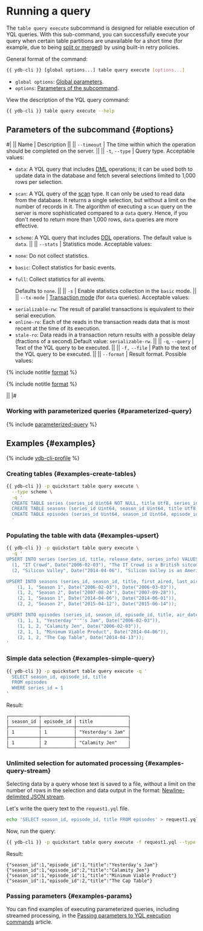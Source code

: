 # Running a query

The `table query execute` subcommand is designed for reliable execution of YQL queries. With this sub-command, you can successfully execute your query when certain table partitions are unavailable for a short time (for example, due to being [split or merged](../../concepts/datamodel/table.md#partitioning)) by using built-in retry policies.

General format of the command:

```bash
{{ ydb-cli }} [global options...] table query execute [options...]
```

* `global options`: [Global parameters](commands/global-options.md).
* `options`: [Parameters of the subcommand](#options).

View the description of the YQL query command:

```bash
{{ ydb-cli }} table query execute --help
```

## Parameters of the subcommand {#options}

#|
|| Name | Description ||
|| `--timeout` | The time within which the operation should be completed on the server. ||
|| `-t`, `--type` | Query type.
Acceptable values:

* `data`: A YQL query that includes [DML](https://en.wikipedia.org/wiki/Data_Manipulation_Language) operations; it can be used both to update data in the database and fetch several selections limited to 1,000 rows per selection.
* `scan`: A YQL query of the [scan](../../concepts/scan_query.md) type. It can only be used to read data from the database. It returns a single selection, but without a limit on the number of records in it. The algorithm of executing a `scan` query on the server is more sophisticated compared to a `data` query. Hence, if you don't need to return more than 1,000 rows, `data` queries are more effective.
* `scheme`: A YQL query that includes [DDL](https://en.wikipedia.org/wiki/Data_Definition_Language) operations.
    The default value is `data`. ||
|| `--stats` | Statistics mode.
Acceptable values:
* `none`: Do not collect statistics.
* `basic`: Collect statistics for basic events.
* `full`: Collect statistics for all events.

    Defaults to `none`. ||
|| `-s` | Enable statistics collection in the `basic` mode. ||
|| `--tx-mode` | [Transaction mode](../../concepts/transactions.md#modes) (for `data` queries).
Acceptable values:<li>`serializable-rw`: The result of parallel transactions is equivalent to their serial execution.<li>`online-ro`: Each of the reads in the transaction reads data that is most recent at the time of its execution.<li>`stale-ro`: Data reads in a transaction return results with a possible delay (fractions of a second).Default value: `serializable-rw`. ||
|| `-q`, `--query` | Text of the YQL query to be executed. ||
|| `-f,` `--file` | Path to the text of the YQL query to be executed. ||
|| `--format` | Result format.
Possible values:

{% include notitle [format](./_includes/result_format_common.md) %}

{% include notitle [format](./_includes/result_format_csv_tsv.md) %}

||
|#

### Working with parameterized queries {#parameterized-query}

{% include [parameterized-query](../../_includes/parameterized-query.md) %}

## Examples {#examples}

{% include [ydb-cli-profile](../../_includes/ydb-cli-profile.md) %}

### Creating tables {#examples-create-tables}

```bash
{{ ydb-cli }} -p quickstart table query execute \
  --type scheme \
  -q '
  CREATE TABLE series (series_id Uint64 NOT NULL, title Utf8, series_info Utf8, release_date Date, PRIMARY KEY (series_id));
  CREATE TABLE seasons (series_id Uint64, season_id Uint64, title Utf8, first_aired Date, last_aired Date, PRIMARY KEY (series_id, season_id));
  CREATE TABLE episodes (series_id Uint64, season_id Uint64, episode_id Uint64, title Utf8, air_date Date, PRIMARY KEY (series_id, season_id, episode_id));
  '
```

### Populating the table with data {#examples-upsert}

```bash
{{ ydb-cli }} -p quickstart table query execute \
  -q '
UPSERT INTO series (series_id, title, release_date, series_info) VALUES
  (1, "IT Crowd", Date("2006-02-03"), "The IT Crowd is a British sitcom produced by Channel 4, written by Graham Linehan, produced by Ash Atalla and starring Chris O'"'"'Dowd, Richard Ayoade, Katherine Parkinson, and Matt Berry."),
  (2, "Silicon Valley", Date("2014-04-06"), "Silicon Valley is an American comedy television series created by Mike Judge, John Altschuler and Dave Krinsky. The series focuses on five young men who founded a startup company in Silicon Valley.");

UPSERT INTO seasons (series_id, season_id, title, first_aired, last_aired) VALUES
    (1, 1, "Season 1", Date("2006-02-03"), Date("2006-03-03")),
    (1, 2, "Season 2", Date("2007-08-24"), Date("2007-09-28")),
    (2, 1, "Season 1", Date("2014-04-06"), Date("2014-06-01")),
    (2, 2, "Season 2", Date("2015-04-12"), Date("2015-06-14"));

UPSERT INTO episodes (series_id, season_id, episode_id, title, air_date) VALUES
    (1, 1, 1, "Yesterday'"'"'s Jam", Date("2006-02-03")),
    (1, 1, 2, "Calamity Jen", Date("2006-02-03")),
    (2, 1, 1, "Minimum Viable Product", Date("2014-04-06")),
    (2, 1, 2, "The Cap Table", Date("2014-04-13"));
'
```

### Simple data selection {#examples-simple-query}

```bash
{{ ydb-cli }} -p quickstart table query execute -q '
  SELECT season_id, episode_id, title
  FROM episodes
  WHERE series_id = 1
'
```

Result:

```text
┌───────────┬────────────┬───────────────────┐
| season_id | episode_id | title             |
├───────────┼────────────┼───────────────────┤
| 1         | 1          | "Yesterday's Jam" |
├───────────┼────────────┼───────────────────┤
| 1         | 2          | "Calamity Jen"    |
└───────────┴────────────┴───────────────────┘
```

### Unlimited selection for automated processing {#examples-query-stream}

Selecting data by a query whose text is saved to a file, without a limit on the number of rows in the selection and data output in the format: [Newline-delimited JSON stream](https://en.wikipedia.org/wiki/JSON_streaming).

Let's write the query text to the `request1.yql` file.

```bash
echo 'SELECT season_id, episode_id, title FROM episodes' > request1.yql
```

Now, run the query:

```bash
{{ ydb-cli }} -p quickstart table query execute -f request1.yql --type scan --format json-unicode
```

Result:

```text
{"season_id":1,"episode_id":1,"title":"Yesterday's Jam"}
{"season_id":1,"episode_id":2,"title":"Calamity Jen"}
{"season_id":1,"episode_id":1,"title":"Minimum Viable Product"}
{"season_id":1,"episode_id":2,"title":"The Cap Table"}
```

### Passing parameters {#examples-params}

You can find examples of executing parameterized queries, including streamed processing, in the [Passing parameters to YQL execution commands](parameterized-queries-cli.md) article.

